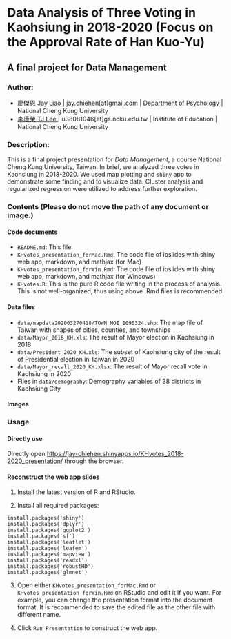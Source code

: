 # Data Analysis of Three Voting in Kaohsiung in 2018-2020 (Focus on the Approval Rate of Han Kuo-Yu)
## A final project for Data Management

### Author:
  - <u> 廖傑恩 Jay Liao </u> | jay.chiehen[at]gmail.com | Department of Psychology | National Cheng Kung University
  - <u> 李唐榮 TJ Lee </u> | u38081046[at]gs.ncku.edu.tw | Institute of Education | National Cheng Kung University

### Description:

This is a final project presentation for _Data Management_, a course  National Cheng Kung University, Taiwan. In brief, we analyzed three votes in Kaohsiung in 2018-2020. We used map plotting and `shiny` app to demonstrate some finding and to visualize data. Cluster analysis and regularized regression were utilized to address further exploration. 

### Contents (Please do not move the path of any document or image.)

#### Code documents 

- `README.md`: This file.
- `KHvotes_presentation_forMac.Rmd`: The code file of ioslides with shiny web app, markdown, and mathjax (for Mac)
- `KHvotes_presentation_forWin.Rmd`: The code file of ioslides with shiny web app, markdown, and mathjax (for Windows)
- `KHvotes.R`: This is the pure R code file writing in the process of analysis. This is not well-organized, thus using above .Rmd files is recommended.

#### Data files

- `data/mapdata202003270418/TOWN_MOI_1090324.shp`: The map file of Taiwan with shapes of cities, counties, and townships
- `data/Mayor_2018_KH.xls`: The result of Mayor election in Kaohsiung in 2018
- `data/President_2020_KH.xls`: The subset of Kaohsiung city of the result of Presidential election in Taiwan in 2020
- `data/Mayor_recall_2020_KH.xlsx`: The result of Mayor recall vote in Kaohsiung in 2020
- Files in `data/demography`: Demography variables of 38 districts in Kaohsiung City

#### Images

### Usage

#### Directly use

Directly open https://jay-chiehen.shinyapps.io/KHvotes_2018-2020_presentation/ through the browser.

#### Reconstruct the web app slides

1. Install the latest version of R and RStudio.

2. Install all required packages:

```
install.packages('shiny')
install.packages('dplyr')
install.packages('ggplot2')
install.packages('sf')       
install.packages('leaflet')  
install.packages('leafem')  
install.packages('mapview')
install.packages('readxl')
install.packages('robustHD')
install.packages('glmnet')

```

3. Open either `KHvotes_presentation_forMac.Rmd` or `KHvotes_presentation_forWin.Rmd` on RStudio and edit it if you want. For example, you can change the presentation format into the document format. It is recommended to save the edited file as the other file with different name.

4. Click `Run Presentation` to construct the web app.
